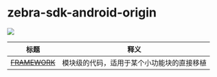 # zebra-sdk-android-origin
[![](https://jitpack.io/v/xianjie-c/sdk-ocean-core.svg)](https://jitpack.io/#priscilla-c/sdk-ocean-core)

| 标题 |  释义 |
| --- | --- |
| [~~FRAMEWORK~~](#~~FRAMEWORK~~) | 模块级的代码，适用于某个小功能块的直接移植 | 
